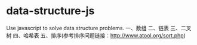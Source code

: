 # data-structure-js
Use javascript to solve data structure problems.
  一、数组
  二、链表
  三、二叉树
  四、哈希表
  五、排序(参考排序问题链接：http://www.atool.org/sort.php)
